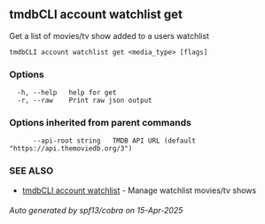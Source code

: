 ## tmdbCLI account watchlist get

Get a list of movies/tv show added to a users watchlist

```
tmdbCLI account watchlist get <media_type> [flags]
```

### Options

```
  -h, --help   help for get
  -r, --raw    Print raw json output
```

### Options inherited from parent commands

```
      --api-root string   TMDB API URL (default "https://api.themoviedb.org/3")
```

### SEE ALSO

* [tmdbCLI account watchlist](tmdbCLI_account_watchlist.md)	 - Manage watchlist movies/tv shows

###### Auto generated by spf13/cobra on 15-Apr-2025

